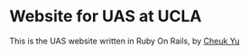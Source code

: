 # Website for UAS at UCLA

This is the UAS website written in Ruby On Rails,
by [Cheuk Yu](http://seas.ucla.edu/~cheuk)
